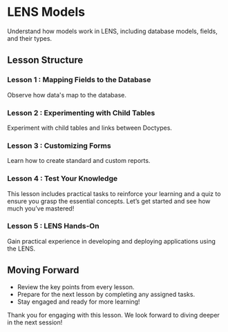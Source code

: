 # LENS Models

Understand how models work in LENS, including database models, fields, and their types.

## Lesson Structure

### Lesson 1 : Mapping Fields to the Database

Observe how data's map to the database.

### Lesson 2 : Experimenting with Child Tables

Experiment with child tables and links between Doctypes.

### Lesson 3 : Customizing Forms

Learn how to create standard and custom reports.

### Lesson 4 : Test Your Knowledge

This lesson includes practical tasks to reinforce your learning and a quiz to ensure you grasp the essential concepts. Let’s get started and see how much you’ve mastered!

### Lesson 5 : LENS Hands-On

Gain practical experience in developing and deploying applications using the LENS.

## Moving Forward

-   Review the key points from every lesson.
-   Prepare for the next lesson by completing any assigned tasks.
-   Stay engaged and ready for more learning!

Thank you for engaging with this lesson. We look forward to diving deeper in the next session!
<!--stackedit_data:
eyJoaXN0b3J5IjpbLTIzODgxODczNiwtNDk4MTc3OTQxLC0xMj
E3NzM3NTE4LDY0NDAzMzAxOCwtMTIxNzczNzUxOF19
-->
